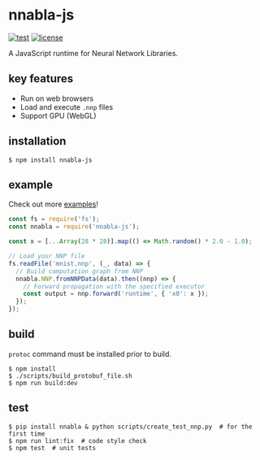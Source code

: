 # nnabla-js
[![test](https://github.com/nnabla/nnabla-js/actions/workflows/test.yaml/badge.svg)](https://github.com/nnabla/nnabla-js/actions/workflows/test.yaml)
[![license](https://img.shields.io/badge/license-Apache--2.0-blue)](https://github.com/nnabla/nnabla-js/blob/master/LICENSE)

A JavaScript runtime for Neural Network Libraries.

## key features
- Run on web browsers
- Load and execute `.nnp` files
- Support GPU (WebGL)

## installation
```
$ npm install nnabla-js
```

## example
Check out more [examples](examples)!

```js
const fs = require('fs');
const nnabla = require('nnabla-js');

const x = [...Array(28 * 28)].map(() => Math.random() * 2.0 - 1.0);

// Load your NNP file
fs.readFile('mnist.nnp', (_, data) => {
  // Build computation graph from NNP
  nnabla.NNP.fromNNPData(data).then((nnp) => {
    // Forward propagation with the specified executor
    const output = nnp.forward('runtime', { 'x0': x });
  });
});
```

## build
`protoc` command must be installed prior to build.

```
$ npm install
$ ./scripts/build_protobuf_file.sh
$ npm run build:dev
```

## test
```
$ pip install nnabla & python scripts/create_test_nnp.py  # for the first time
$ npm run lint:fix  # code style check
$ npm test  # unit tests
```
